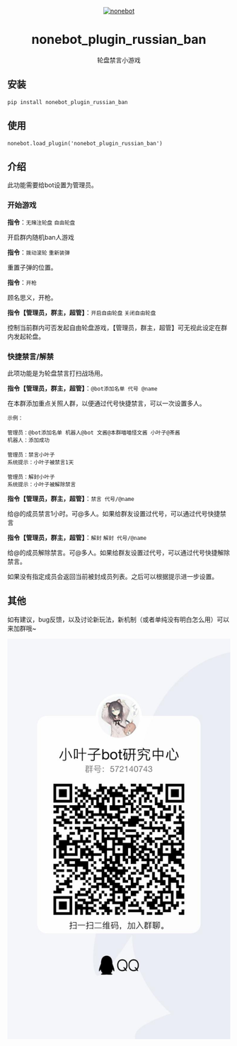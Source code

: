 <p align="center">
  <a href="https://v2.nonebot.dev/"><img src="https://v2.nonebot.dev/logo.png" width="200" height="200" alt="nonebot"></a>
</p>
<div align="center">

# nonebot_plugin_russian_ban

轮盘禁言小游戏

</div>

## 安装
    pip install nonebot_plugin_russian_ban
## 使用
    nonebot.load_plugin('nonebot_plugin_russian_ban')
## 介绍

此功能需要给bot设置为管理员。

### 开始游戏

__指令__：`无赌注轮盘` `自由轮盘`

开启群内随机ban人游戏

__指令__：`拨动滚轮` `重新装弹`

重置子弹的位置。

__指令__：`开枪`

顾名思义，开枪。

__指令【管理员，群主，超管】__：`开启自由轮盘` `关闭自由轮盘`

控制当前群内可否发起自由轮盘游戏，【管理员，群主，超管】可无视此设定在群内发起轮盘。

### 快捷禁言/解禁

此项功能是为轮盘禁言打扫战场用。

__指令【管理员，群主，超管】__：`@bot添加名单 代号 @name`

在本群添加重点关照人群，以便通过代号快捷禁言，可以一次设置多人。
    
    示例：
    
    管理员：@bot添加名单 机器人@bot 文酱@本群喵喵怪文酱 小叶子@茶酱
    机器人：添加成功
    
    管理员：禁言小叶子
    系统提示：小叶子被禁言1天
    
    管理员：解封小叶子
    系统提示：小叶子被解除禁言
    
__指令【管理员，群主，超管】__：`禁言 代号/@name`

给@的成员禁言1小时。可@多人。如果给群友设置过代号，可以通过代号快捷禁言

__指令【管理员，群主，超管】__：`解封` `解封 代号/@name`

给@的成员解除禁言。可@多人。如果给群友设置过代号，可以通过代号快捷解除禁言。

如果没有指定成员会返回当前被封成员列表。之后可以根据提示进一步设置。
    
## 其他

如有建议，bug反馈，以及讨论新玩法，新机制（或者单纯没有明白怎么用）可以来加群哦~

![群号](https://github.com/KarisAya/nonebot_plugin_game_collection/blob/master/%E9%99%84%E4%BB%B6/qrcode_1665028285876.jpg)

